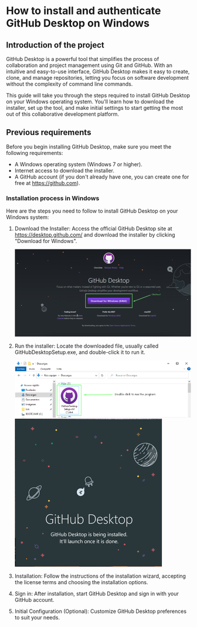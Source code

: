 # How to install and authenticate GitHub Desktop on Windows

## Introduction of the project

GitHub Desktop is a powerful tool that simplifies the process of collaboration and project management using Git and GitHub. With an intuitive and easy-to-use interface, GitHub Desktop makes it easy to create, clone, and manage repositories, letting you focus on software development without the complexity of command line commands.

This guide will take you through the steps required to install GitHub Desktop on your Windows operating system. You'll learn how to download the installer, set up the tool, and make initial settings to start getting the most out of this collaborative development platform.

## Previous requirements

Before you begin installing GitHub Desktop, make sure you meet the following requirements:

- A Windows operating system (Windows 7 or higher).
- Internet access to download the installer.
- A GitHub account (if you don't already have one, you can create one for free at https://github.com).


### Installation process in Windows

Here are the steps you need to follow to install GitHub Desktop on your Windows system:

1.  Download the Installer: Access the official GitHub Desktop site at https://desktop.github.com/ and download the installer by clicking "Download for Windows".

    ![Alt text](imgs/git_dekt_down.png)


2. Run the installer: Locate the downloaded file, usually called GitHubDesktopSetup.exe, and double-click it to run it.

    ![download_program](imgs\download_program.png)
    ![git_install](imgs\git_install.png)

3. Installation: Follow the instructions of the installation wizard, accepting the license terms and choosing the installation options.


4. Sign in: After installation, start GitHub Desktop and sign in with your GitHub account.


5. Initial Configuration (Optional): Customize GitHub Desktop preferences to suit your needs.

